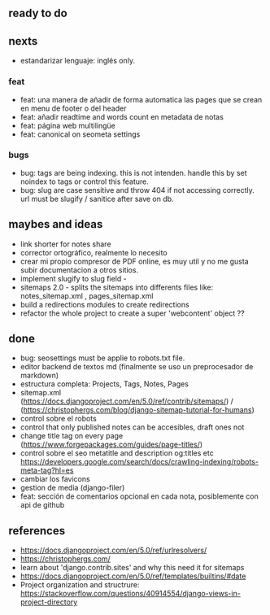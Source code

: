 ## ready to do

## nexts

- estandarizar lenguaje: inglés only.

### feat

- feat: una manera de añadir de forma automatica las pages que se crean en menu de footer o del header
- feat: añadir readtime and words count en metadata de notas
- feat: página web multilingüe
- feat: canonical on seometa settings

### bugs

- bug: tags are being indexing. this is not intenden. handle this by set noindex to tags or control this feature.
- bug: slug are case sensitive and throw 404 if not accessing correctly. url must be slugify / sanitice after save on db.

## maybes and ideas

- link shorter for notes share
- corrector ortográfico, realmente lo necesito
- crear mi propio compresor de PDF online, es muy util y no me gusta subir documentacion a otros sitios.
- implement slugify to slug field -
- sitemaps 2.0 - splits the sitemaps into differents files like: notes_sitemap.xml , pages_sitemap.xml
- build a redirections modules to create redirections
- refactor the whole project to create a super 'webcontent' object ??

## done

- bug: seosettings must be applie to robots.txt file.
- editor backend de textos md (finalmente se uso un preprocesador de markdown)
- estructura completa: Projects, Tags, Notes, Pages
- sitemap.xml (https://docs.djangoproject.com/en/5.0/ref/contrib/sitemaps/) / (https://christophergs.com/blog/django-sitemap-tutorial-for-humans)
- control sobre el robots
- control that only published notes can be accesibles, draft ones not
- change title tag on every page (https://www.forgepackages.com/guides/page-titles/)
- control sobre el seo metatitle and description og:titles etc https://developers.google.com/search/docs/crawling-indexing/robots-meta-tag?hl=es
- cambiar los favicons
- gestion de media (django-filer)
- feat: sección de comentarios opcional en cada nota, posiblemente con api de github

## references

- https://docs.djangoproject.com/en/5.0/ref/urlresolvers/
- https://christophergs.com/
- learn about 'django.contrib.sites' and why this need it for sitemaps
- https://docs.djangoproject.com/en/5.0/ref/templates/builtins/#date
- Project organization and structrure: https://stackoverflow.com/questions/40914554/django-views-in-project-directory
